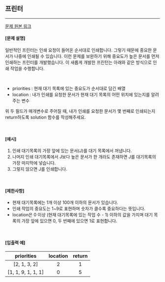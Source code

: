 ## 프린터

----

[문제 원본 링크](https://programmers.co.kr/learn/courses/30/lessons/42587)
<br/>

#### [문제 설명]

일반적인 프린터는 인쇄 요청이 들어온 순서대로 인쇄합니다.
그렇기 때문에 중요한 문서가 나중에 인쇄될 수 있습니다.
이런 문제를 보완하기 위해 중요도가 높은 문서를 먼저 인쇄하는 프린터를 개발했습니다.
이 새롭게 개발한 프린턴는 아래와 같은 방식으로 인쇄 작업을 수행합니다.

<br/>

- priorities : 현재 대기 목록에 있는 중요도가 순서대로 담긴 배열 
- location : 내가 인쇄를 요청한 문서가 현재 대기 목록의 어떤 위치에 있는지를 알려주는 변수

위 두 필드가 매개변수로 주어질 때, 내가 인쇄를 요청한 문서가 몇 번째로 인쇄되는지 return하도록 solution 함수를 작성해주세요.

<br/>

#### [예시]

1. 인쇄 대기목록의 가장 앞에 있는 문서(J)를 대기 목록에서 꺼냅니다.
2. 나머지 인쇄 대기목록에서 J보다 높은 문서가 한 개라도 존재하면 J를 대기목록의 가장 마지막에 넣습니다.
3. 그렇지 않으면 J를 인쇄합니다.

<br/>


#### [제한사항]

- 현재 대기목록에는 1개 이상 100개 이하의 문서가 있습니다.
- 인쇄 작업의 중요도는 1~9로 표현하며 숫자가 클수록 중요하다는 뜻입니다.
- location은 0 이상 (현재 대기목록에 있는 작업 수 - 1) 이하의 값을 가지며 대기 목록의 가장 앞에 있으면 0, 두 번째에 있으면 1로 표현합니다.

<br/>


#### [입출력 예]
|priorities |	location |return |
|:--------:|:---------:|:-------:|
|[2, 1, 3, 2]	| 2    |       	1|
|[1, 1, 9, 1, 1, 1]	| 0|	    5|
